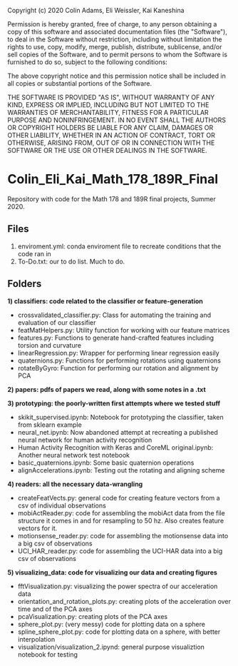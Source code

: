 Copyright (c) 2020 Colin Adams, Eli Weissler, Kai Kaneshina 

Permission is hereby granted, free of charge, to any person obtaining a copy
of this software and associated documentation files (the "Software"), to deal
in the Software without restriction, including without limitation the rights
to use, copy, modify, merge, publish, distribute, sublicense, and/or sell
copies of the Software, and to permit persons to whom the Software is
furnished to do so, subject to the following conditions:

The above copyright notice and this permission notice shall be included in all
copies or substantial portions of the Software.

THE SOFTWARE IS PROVIDED "AS IS", WITHOUT WARRANTY OF ANY KIND, EXPRESS OR
IMPLIED, INCLUDING BUT NOT LIMITED TO THE WARRANTIES OF MERCHANTABILITY,
FITNESS FOR A PARTICULAR PURPOSE AND NONINFRINGEMENT. IN NO EVENT SHALL THE
AUTHORS OR COPYRIGHT HOLDERS BE LIABLE FOR ANY CLAIM, DAMAGES OR OTHER
LIABILITY, WHETHER IN AN ACTION OF CONTRACT, TORT OR OTHERWISE, ARISING FROM,
OUT OF OR IN CONNECTION WITH THE SOFTWARE OR THE USE OR OTHER DEALINGS IN THE
SOFTWARE.


# Colin_Eli_Kai_Math_178_189R_Final

Repository with code for the Math 178 and 189R final projects, Summer 2020.

## Files

1) enviroment.yml: conda enviroment file to recreate conditions that the code ran in
2) To-Do.txt: our to do list. Much to do.

## Folders

**1) classifiers: code related to the classifier or feature-generation**

  * crossvalidated_classifier.py: Class for automating the training and evaluation of our classifier
  * featMatHelpers.py: Utility function for working with our feature matrices
  * features.py: Functions to generate hand-crafted features including torsion and curvature
  * linearRegression.py: Wrapper for performing linear regression easily
  * quaternions.py: Functions for performing rotations using quaternions
  * rotateByGyro: Function for performing our rotation and alignment by PCA
  
  
 **2) papers: pdfs of papers we read, along with some notes in a .txt**
 
 **3) prototyping: the poorly-written first attempts where we tested stuff**
 
  * skikit_supervised.ipynb: Notebook for prototyping the classifier, taken from sklearn example
  * neural_net.ipynb: Now abandoned attempt at recreating a published neural network for human activity recognition
  * Human Activity Recognition with Keras and CoreML original.ipynb: Another neural network test notebook
  * basic_quaternions.ipynb: Some basic quaternion operations
  * alignAccelerations.ipynb: Testing out the rotating and aligning scheme
  
  **4) readers: all the necessary data-wrangling**
   * createFeatVects.py: general code for creating feature vectors from a csv of individual observations
   * mobiActReader.py: code for assembling the mobiAct data from the file structure it comes in and for resampling to 50 hz. Also creates feature vectors for it.
   * motionsense_reader.py: code for assembling the motionsense data into a big csv of observations
   * UCI_HAR_reader.py: code for assembling the UCI-HAR data into a big csv of observations
   
  **5) visualizing_data: code for visualizing our data and creating figures**
   * fftVisualization.py: visualizing the power spectra of our acceleration data
   * orientation_and_rotation_plots.py: creating plots of the acceleration over time and of the PCA axes
   * pcaVisualization.py: creating plots of the PCA axes
   * sphere_plot.py: (very messy) code for plotting data on a sphere
   * spline_sphere_plot.py: code for plotting data on a sphere, with better interpolation
   * visualization/visualization_2.ipynd: general purpose visualiztion notebook for testing

